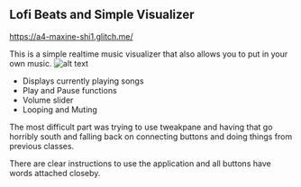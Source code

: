 ## Lofi Beats and Simple Visualizer

https://a4-maxine-shi1.glitch.me/

This is a simple realtime music visualizer that also allows you to put in your own music.
![alt text](https://cdn.glitch.com/36ac2734-bfac-4c98-b919-aaedd40cac6c%2F94e8a963-2e58-4ec4-9578-7bbebb394e92.image.png?v=1633336369489)

- Displays currently playing songs
- Play and Pause functions
- Volume slider
- Looping and Muting

The most difficult part was trying to use tweakpane and having that go horribly south and falling back on connecting buttons and doing things from previous classes.

There are clear instructions to use the application and all buttons have words attached closeby.

